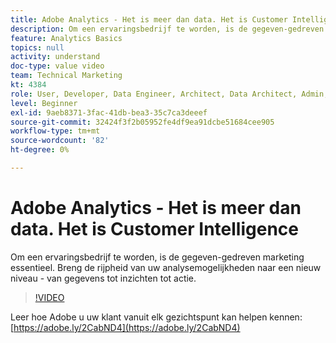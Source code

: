 ```yaml
---
title: Adobe Analytics - Het is meer dan data. Het is Customer Intelligence
description: Om een ervaringsbedrijf te worden, is de gegeven-gedreven marketing essentieel. Breng de rijpheid van uw analysemogelijkheden naar een nieuw niveau - van gegevens tot inzichten tot actie.
feature: Analytics Basics
topics: null
activity: understand
doc-type: value video
team: Technical Marketing
kt: 4384
role: User, Developer, Data Engineer, Architect, Data Architect, Admin, Leader
level: Beginner
exl-id: 9aeb8371-3fac-41db-bea3-35c7ca3deeef
source-git-commit: 32424f3f2b05952fe4df9ea91dcbe51684cee905
workflow-type: tm+mt
source-wordcount: '82'
ht-degree: 0%

---
```


# Adobe Analytics - Het is meer dan data. Het is Customer Intelligence

Om een ervaringsbedrijf te worden, is de gegeven-gedreven marketing essentieel. Breng de rijpheid van uw analysemogelijkheden naar een nieuw niveau - van gegevens tot inzichten tot actie.

>[!VIDEO](https://video.tv.adobe.com/v/31502/?quality=12)

Leer hoe Adobe u uw klant vanuit elk gezichtspunt kan helpen kennen: [https://adobe.ly/2CabND4](https://adobe.ly/2CabND4)
